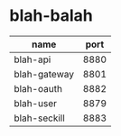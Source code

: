 # blah-balah

| name | port | 
| ------- | ------- |
|     blah-api    |    8880     |
|     blah-gateway    |    8801     |
|     blah-oauth    |    8882     |
|     blah-user    |    8879     |
|     blah-seckill    |    8883     |
